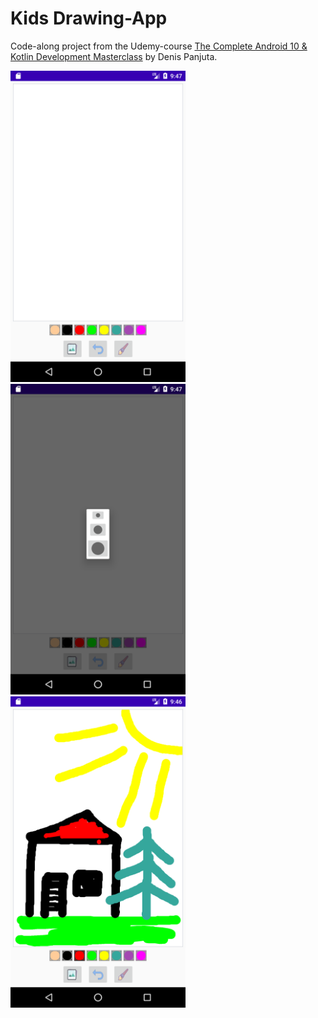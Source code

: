 # Kids Drawing-App

Code-along project from the Udemy-course [The Complete Android 10 & Kotlin Development Masterclass](https://www.udemy.com/course/android-kotlin-developer/) by Denis Panjuta.

<div>
  <img src="./images/image1.png" alt="screenshot 1" width="280" style="padding-right: 0.5rem" /> 
  <img src="./images/image2.png" alt="screenshot 2" width="280" /> 
  <img src="./images/image3.png" alt="screenshot 3" width="280" />
</div>

